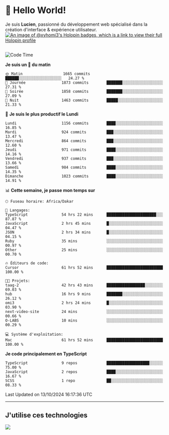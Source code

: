 # 👋 Hello World!

Je suis **Lucien**, passionné du développement web spécialisé dans la création d'interface & expérience utilisateur.
[![An image of @xyhomi3's Holopin badges, which is a link to view their full Holopin profile](https://holopin.me/xyhomi3)](https://holopin.io/@xyhomi3)

##

<!--START_SECTION:waka-->
![Code Time](http://img.shields.io/badge/Code%20Time-2%2C291%20hrs%2030%20mins-blue)

**Je suis un 🐤 du matin** 

```text
🌞 Matin                  1665 commits        ██████░░░░░░░░░░░░░░░░░░░   24.27 % 
🌆 Journée                1873 commits        ███████░░░░░░░░░░░░░░░░░░   27.31 % 
🌃 Soirée                 1858 commits        ███████░░░░░░░░░░░░░░░░░░   27.09 % 
🌙 Nuit                   1463 commits        █████░░░░░░░░░░░░░░░░░░░░   21.33 % 
```
📅 **Je suis le plus productif le Lundi** 

```text
Lundi                    1156 commits        ████░░░░░░░░░░░░░░░░░░░░░   16.85 % 
Mardi                    924 commits         ███░░░░░░░░░░░░░░░░░░░░░░   13.47 % 
Mercredi                 864 commits         ███░░░░░░░░░░░░░░░░░░░░░░   12.60 % 
Jeudi                    971 commits         ████░░░░░░░░░░░░░░░░░░░░░   14.16 % 
Vendredi                 937 commits         ███░░░░░░░░░░░░░░░░░░░░░░   13.66 % 
Samedi                   984 commits         ████░░░░░░░░░░░░░░░░░░░░░   14.35 % 
Dimanche                 1023 commits        ████░░░░░░░░░░░░░░░░░░░░░   14.91 % 
```


📊 **Cette semaine, je passe mon temps sur** 

```text
🕑︎ Fuseau horaire: Africa/Dakar

💬 Langages: 
TypeScript               54 hrs 22 mins      ██████████████████████░░░   87.87 % 
JavaScript               2 hrs 45 mins       █░░░░░░░░░░░░░░░░░░░░░░░░   04.47 % 
JSON                     2 hrs 34 mins       █░░░░░░░░░░░░░░░░░░░░░░░░   04.15 % 
Ruby                     35 mins             ░░░░░░░░░░░░░░░░░░░░░░░░░   00.97 % 
Other                    25 mins             ░░░░░░░░░░░░░░░░░░░░░░░░░   00.70 % 

🔥 Éditeurs de code: 
Cursor                   61 hrs 52 mins      █████████████████████████   100.00 % 

🐱‍💻 Projets: 
taag-2                   42 hrs 43 mins      █████████████████░░░░░░░░   69.03 % 
hub                      16 hrs 9 mins       ███████░░░░░░░░░░░░░░░░░░   26.12 % 
omi3                     2 hrs 24 mins       █░░░░░░░░░░░░░░░░░░░░░░░░   03.90 % 
next-video-site          24 mins             ░░░░░░░░░░░░░░░░░░░░░░░░░   00.66 % 
O-LABS                   10 mins             ░░░░░░░░░░░░░░░░░░░░░░░░░   00.29 % 

💻 Système d'exploitation: 
Mac                      61 hrs 52 mins      █████████████████████████   100.00 % 
```

**Je code principalement en TypeScript** 

```text
TypeScript               9 repos             ███████████████████░░░░░░   75.00 % 
JavaScript               2 repos             ████░░░░░░░░░░░░░░░░░░░░░   16.67 % 
SCSS                     1 repo              ██░░░░░░░░░░░░░░░░░░░░░░░   08.33 % 
```




 Last Updated on 13/10/2024 16:17:36 UTC
<!--END_SECTION:waka-->
---

## J'utilise ces technologies

<p align="left">
  <a href="https://skillicons.dev">
    <img src="https://skillicons.dev/icons?i=ts,js,md,scss,tailwind,react,docker,express,astro,vite,nextjs,vercel,figma,ableton" />
  </a>
</p>

